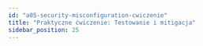 ```yaml
---
id: "a05-security-misconfiguration-cwiczenie"
title: "Praktyczne ćwiczenie: Testowanie i mitigacja"
sidebar_position: 25
---
```


